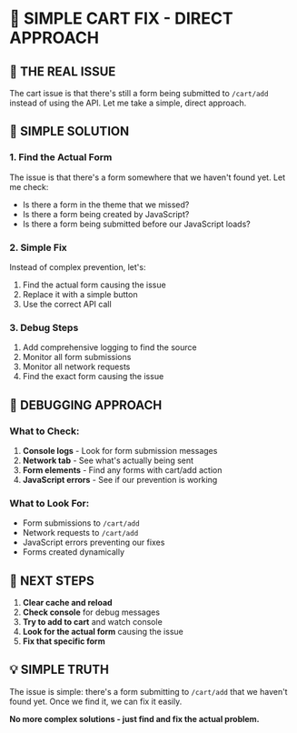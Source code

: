 # 🛒 SIMPLE CART FIX - DIRECT APPROACH

## 🎯 **THE REAL ISSUE**

The cart issue is that there's still a form being submitted to `/cart/add` instead of using the API. Let me take a simple, direct approach.

## 🔧 **SIMPLE SOLUTION**

### **1. Find the Actual Form**
The issue is that there's a form somewhere that we haven't found yet. Let me check:

- Is there a form in the theme that we missed?
- Is there a form being created by JavaScript?
- Is there a form being submitted before our JavaScript loads?

### **2. Simple Fix**
Instead of complex prevention, let's:
1. Find the actual form causing the issue
2. Replace it with a simple button
3. Use the correct API call

### **3. Debug Steps**
1. Add comprehensive logging to find the source
2. Monitor all form submissions
3. Monitor all network requests
4. Find the exact form causing the issue

## 🧪 **DEBUGGING APPROACH**

### **What to Check:**
1. **Console logs** - Look for form submission messages
2. **Network tab** - See what's actually being sent
3. **Form elements** - Find any forms with cart/add action
4. **JavaScript errors** - See if our prevention is working

### **What to Look For:**
- Form submissions to `/cart/add`
- Network requests to `/cart/add`
- JavaScript errors preventing our fixes
- Forms created dynamically

## 🎯 **NEXT STEPS**

1. **Clear cache and reload**
2. **Check console** for debug messages
3. **Try to add to cart** and watch console
4. **Look for the actual form** causing the issue
5. **Fix that specific form**

## 💡 **SIMPLE TRUTH**

The issue is simple: there's a form submitting to `/cart/add` that we haven't found yet. Once we find it, we can fix it easily.

**No more complex solutions - just find and fix the actual problem.** 